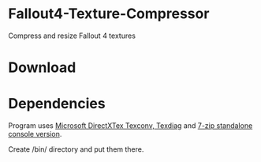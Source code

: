 # Fallout4-Texture-Compressor
Compress and resize Fallout 4 textures

# Download


# Dependencies
Program uses [Microsoft DirectXTex Texconv, Texdiag](https://github.com/Microsoft/DirectXTex/releases) 
and [7-zip standalone console version](http://www.7-zip.org/download.html).

Create /bin/ directory and put them there.
